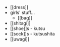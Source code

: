 - [[dress]]
- girls' stuff...
    - [[bag]]
- [[shitagi]]
- [[shoe]]s - kutsu
- [[sock]]s - kutsushita
- [[uwagi]]
